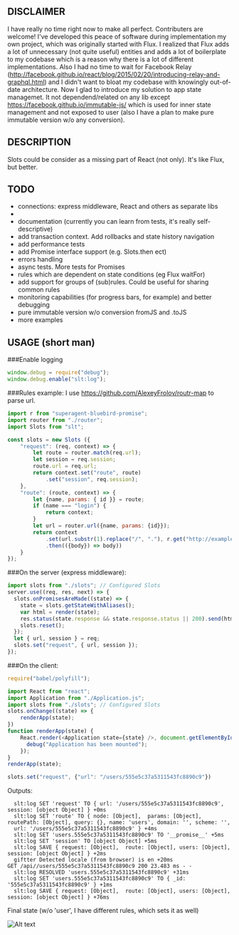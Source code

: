 ## DISCLAIMER
I have really no time right now to make all perfect. Contributers are welcome!
I've developed this peace of software during implementation my own project, which was originally started with Flux. I realized that Flux adds a lot of unnecessary (not quite useful) entities and adds a lot of boilerplate to my codebase which is a reason why there is a lot of different implementations. Also I had no time to wait for Facebook Relay (http://facebook.github.io/react/blog/2015/02/20/introducing-relay-and-graphql.html) and I didn't want to bloat my codebase with knowingly out-of-date architecture. Now I glad to introduce my solution to app state managemet. It not dependend/related on any lib except https://facebook.github.io/immutable-js/ which is used for inner state management and not exposed to user (also I have a plan to make pure immutable version w/o any conversion). 

## DESCRIPTION
Slots could be consider as a missing part of React (not only). It's like Flux, but better.

## TODO
* connections: express middleware, React and others as separate libs
* 
* documentation (currently you can learn from tests, it's really self-descriptive)
* add transaction context. Add rollbacks and state history navigation
* add performance tests
* add Promise interface support (e.g. Slots.then ect)
* errors handling
* async tests. More tests for Promises
* rules which are dependent on state conditions (eg Flux waitFor)
* add support for groups of (sub)rules. Could be useful for sharing common rules
* monitoring capabilities (for progress bars, for example) and better debugging
* pure immutable version w/o conversion fromJS and .toJS
* more examples

## USAGE (short man)

###Enable logging
```javascript
window.debug = require("debug");
window.debug.enable("slt:log");
```

###Rules example:
I use https://github.com/AlexeyFrolov/routr-map to parse url.

```javascript
import r from "superagent-bluebird-promise";
import router from "./router";
import Slots from "slt";

const slots = new Slots ({
    "request": (req, context) => {
        let route = router.match(req.url);
        let session = req.session;
        route.url = req.url;
        return context.set("route", route)
            .set("session", req.session);
    },
    "route": (route, context) => {
        let {name, params: { id }} = route;
        if (name === "login") {
            return context;
        }
        let url = router.url({name, params: {id}});
        return context
            .set(url.substr(1).replace("/", "."), r.get("http://example.com/api/" + url)
            .then(({body}) => body))
    }
});
```

###On the server (express middleware):

```javascript
import slots from "./slots"; // Configured Slots
server.use((req, res, next) => {
  slots.onPromisesAreMade((state) => {
    state = slots.getStateWithAliases();
    var html = render(state);
    res.status(state.response && state.response.status || 200).send(html);
    slots.reset();
  });
  let { url, session } = req;
  slots.set("request", { url, session });
});
```

###On the client:

```javascript
require("babel/polyfill");

import React from "react";
import Application from "./Application.js";
import slots from "./slots"; // Configured Slots
slots.onChange((state) => {
    renderApp(state);
})
function renderApp(state) {
    React.render(<Application state={state} />, document.getElementById("root"), () => {
      debug("Application has been mounted");
    });
}
renderApp(state);
```

```javascript
slots.set("request", {"url": "/users/555e5c37a5311543fc8890c9"})
```

Outputs:
```
  slt:log SET 'request' TO { url: '/users/555e5c37a5311543fc8890c9',  session: [object Object] } +0ms
  slt:log SET 'route' TO { node: [Object],  params: [Object], routePath: [Object], query: {}, name: 'users', domain: '', scheme: '',
  url: '/users/555e5c37a5311543fc8890c9' } +4ms
  slt:log SET 'users.555e5c37a5311543fc8890c9' TO '__promise__' +5ms
  slt:log SET 'session' TO [object Object] +5ms
  slt:log SAVE { request: [Object],  route: [Object], users: [Object], session: [object Object] } +2ms
  giftter Detected locale (from browser) is en +20ms
GET /api//users/555e5c37a5311543fc8890c9 200 23.483 ms - -
  slt:log RESOLVED 'users.555e5c37a5311543fc8890c9' +31ms
  slt:log SET 'users.555e5c37a5311543fc8890c9' TO { _id: '555e5c37a5311543fc8890c9' } +1ms
  slt:log SAVE { request: [Object],  route: [Object], users: [Object], session: [object Object] } +76ms
```

Final state (w/o 'user', I have different rules, which sets it as well)

![Alt text](https://monosnap.com/file/otw3slLjWwRCYqS12jQM4JXTB4kT2J.png)
